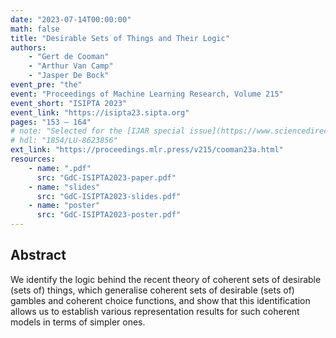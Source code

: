 ```yaml
---
date: "2023-07-14T00:00:00"
math: false
title: "Desirable Sets of Things and Their Logic"
authors:
    - "Gert de Cooman"
    - "Arthur Van Camp"
    - "Jasper De Bock"
event_pre: "the"
event: "Proceedings of Machine Learning Research, Volume 215"
event_short: "ISIPTA 2023"
event_link: "https://isipta23.sipta.org"
pages: "153 – 164"
# note: "Selected for the [IJAR special issue](https://www.sciencedirect.com/journal/international-journal-of-approximate-reasoning/special-issue/1019TQ12326)"
# hdl: "1854/LU-8623856"
ext_link: "https://proceedings.mlr.press/v215/cooman23a.html"
resources:
    - name: ".pdf"
      src: "GdC-ISIPTA2023-paper.pdf"
    - name: "slides"
      src: "GdC-ISIPTA2023-slides.pdf"
    - name: "poster"
      src: "GdC-ISIPTA2023-poster.pdf"
---
```

## Abstract
We identify the logic behind the recent theory of coherent sets of desirable (sets of) things, which generalise coherent sets of desirable (sets of) gambles and coherent choice functions, and show that this identification allows us to establish various representation results for such coherent models in terms of simpler ones.